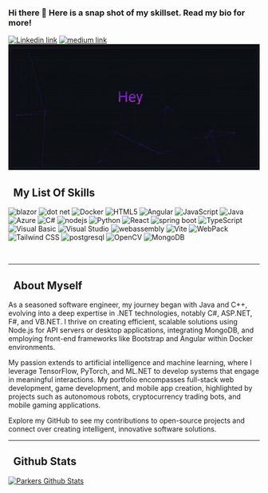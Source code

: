 ### Hi there 👋 Here is a snap shot of my skillset. Read my bio for more!
<a href="https://www.linkedin.com/in/parkerbidigare/"><img src="https://img.shields.io/badge/linkedin-%230077B5.svg?style=for-the-badge&logo=linkedin&logoColor=white" alt="Linkedin link"/></a>
<a href="https://medium.com/@parkerbidigare"><img src="https://img.shields.io/badge/Medium-12100E?style=for-the-badge&logo=medium&logoColor=white" alt="medium link"/></a>
<br/>
![Hey there, I am Parker Bidigare.](https://github.com/sovr610/sovr610/raw/master/github-gif.gif)

## &nbsp; My List Of Skills

<img src="https://cdn.jsdelivr.net/gh/devicons/devicon@latest/icons/blazor/blazor-original.svg" alt="blazor" width="50" height="50" title=".NET Blazor Framework"/> <img src="https://cdn.jsdelivr.net/gh/devicons/devicon@latest/icons/dot-net/dot-net-plain-wordmark.svg" alt="dot net" width="50" height="50" title=".NET"/> <img src="https://cdn.jsdelivr.net/gh/devicons/devicon@latest/icons/docker/docker-original-wordmark.svg" alt="Docker" Width="50" height="50" title="Docker"/> <img src="https://cdn.jsdelivr.net/gh/devicons/devicon@latest/icons/html5/html5-original-wordmark.svg" alt="HTML5" width="50" height="50" title="HTML5"/> <img src="https://cdn.jsdelivr.net/gh/devicons/devicon@latest/icons/angularjs/angularjs-original.svg" alt="Angular" width="50" height="50"/> <img src="https://cdn.jsdelivr.net/gh/devicons/devicon@latest/icons/javascript/javascript-plain.svg" alt="JavaScript" width="50" height="50" title="JavaScript"/> <img src="https://cdn.jsdelivr.net/gh/devicons/devicon@latest/icons/java/java-original-wordmark.svg" alt="Java" width="50" height="50" title="Java"/> <img src="https://cdn.jsdelivr.net/gh/devicons/devicon@latest/icons/azure/azure-original-wordmark.svg" alt="Azure" width="50" height="50" title="Azure"/> <img src="https://cdn.jsdelivr.net/gh/devicons/devicon@latest/icons/csharp/csharp-original.svg" alt="C#" width="50" height="50" title="C#"/> <img src="https://cdn.jsdelivr.net/gh/devicons/devicon@latest/icons/nodejs/nodejs-original-wordmark.svg" alt="nodejs" width="50" height="50" title="node.js"/> <img src="https://cdn.jsdelivr.net/gh/devicons/devicon@latest/icons/python/python-original-wordmark.svg" alt="Python" width="50" height="50" title="Python"/> <img src="https://cdn.jsdelivr.net/gh/devicons/devicon@latest/icons/react/react-original.svg" alt="React" width="50" height="50" title="React"/> <img src="https://cdn.jsdelivr.net/gh/devicons/devicon@latest/icons/spring/spring-original.svg" alt="spring boot" width="50" height="50" title="Spring Boot"/>
<img src="https://cdn.jsdelivr.net/gh/devicons/devicon@latest/icons/typescript/typescript-original.svg" alt="TypeScript" width="50" height="50" title="TypeScript"/> <img src="https://cdn.jsdelivr.net/gh/devicons/devicon@latest/icons/visualbasic/visualbasic-original.svg" alt="Visual Basic" width="50" height="50" title="Visual Basic"/> <img src="https://cdn.jsdelivr.net/gh/devicons/devicon@latest/icons/visualstudio/visualstudio-original.svg" alt="Visual Studio" width="50" height="50" title="Visual Studio"/> <img src="https://cdn.jsdelivr.net/gh/devicons/devicon@latest/icons/wasm/wasm-original.svg" alt="webassembly" width="50" height="50" title="Web Assembly"/> <img src="https://cdn.jsdelivr.net/gh/devicons/devicon@latest/icons/vitejs/vitejs-original.svg" alt="Vite" width="50" height="50" title="Vite"/> <img src="https://cdn.jsdelivr.net/gh/devicons/devicon@latest/icons/webpack/webpack-original.svg" alt="WebPack" width="50" height="50" title="WebPack"/> <img src="https://cdn.jsdelivr.net/gh/devicons/devicon@latest/icons/tailwindcss/tailwindcss-original.svg" alt="Tailwind CSS" width="50" height="50" title="TailWind CSS"/> <img src="https://cdn.jsdelivr.net/gh/devicons/devicon@latest/icons/postgresql/postgresql-original.svg" alt="postgresql" width="50" height="50" title="postgresql"/> <img src="https://cdn.jsdelivr.net/gh/devicons/devicon@latest/icons/opencv/opencv-original-wordmark.svg" alt="OpenCV" width="50" height="50" title="OpenCV"/> <img src="https://cdn.jsdelivr.net/gh/devicons/devicon@latest/icons/mongodb/mongodb-original-wordmark.svg" alt="MongoDB" width="50" height="50" title="MongoDB"/>
          
          
<br/><hr/>
## &nbsp; About Myself
As a seasoned software engineer, my journey began with Java and C++, evolving into a deep expertise in .NET technologies, notably C#, ASP.NET, F#, and VB.NET. I thrive on creating efficient, scalable solutions using Node.js for API servers or desktop applications, integrating MongoDB, and employing front-end frameworks like Bootstrap and Angular within Docker environments.

My passion extends to artificial intelligence and machine learning, where I leverage TensorFlow, PyTorch, and ML.NET to develop systems that engage in meaningful interactions. My portfolio encompasses full-stack web development, game development, and mobile app creation, highlighted by projects such as autonomous robots, cryptocurrency trading bots, and mobile gaming applications.

Explore my GitHub to see my contributions to open-source projects and connect over creating intelligent, innovative software solutions.
<br/><hr/>

## &nbsp; Github Stats
[![Parkers Github Stats](https://github-readme-stats.vercel.app/api?username=sovr610)](https://github.com/anuraghazra/github-readme-stats)


<!--
**sovr610/sovr610** is a ✨ _special_ ✨ repository because its `README.md` (this file) appears on your GitHub profile.

Here are some ideas to get you started:

- 🔭 I’m currently working on ...
- 🌱 I’m currently learning ...
- 👯 I’m looking to collaborate on ...
- 🤔 I’m looking for help with ...
- 💬 Ask me about ...
- 📫 How to reach me: ...
- 😄 Pronouns: ...
- ⚡ Fun fact: ...
-->
